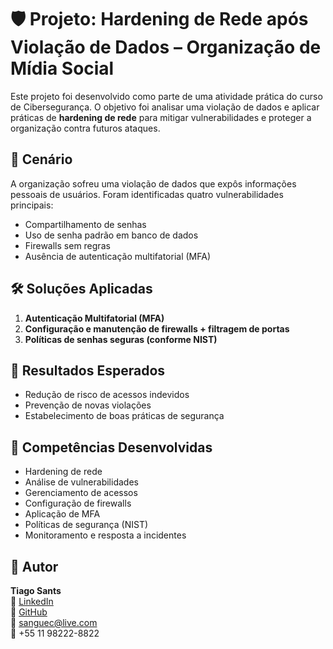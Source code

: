 # 🛡️ Projeto: Hardening de Rede após Violação de Dados – Organização de Mídia Social

Este projeto foi desenvolvido como parte de uma atividade prática do curso de Cibersegurança. O objetivo foi analisar uma violação de dados e aplicar práticas de **hardening de rede** para mitigar vulnerabilidades e proteger a organização contra futuros ataques.

## 📘 Cenário

A organização sofreu uma violação de dados que expôs informações pessoais de usuários. Foram identificadas quatro vulnerabilidades principais:
- Compartilhamento de senhas
- Uso de senha padrão em banco de dados
- Firewalls sem regras
- Ausência de autenticação multifatorial (MFA)

## 🛠️ Soluções Aplicadas

1. **Autenticação Multifatorial (MFA)**
2. **Configuração e manutenção de firewalls + filtragem de portas**
3. **Políticas de senhas seguras (conforme NIST)**

## 🎯 Resultados Esperados

- Redução de risco de acessos indevidos
- Prevenção de novas violações
- Estabelecimento de boas práticas de segurança

## 🧠 Competências Desenvolvidas

- Hardening de rede
- Análise de vulnerabilidades
- Gerenciamento de acessos
- Configuração de firewalls
- Aplicação de MFA
- Políticas de segurança (NIST)
- Monitoramento e resposta a incidentes

## 📎 Autor

**Tiago Sants**  
🔗 [LinkedIn](https://www.linkedin.com/in/tiago-sants-295a1565)  
🐙 [GitHub](https://github.com/tiagosaants)  
📩 sanguec@live.com  
📱 +55 11 98222-8822
